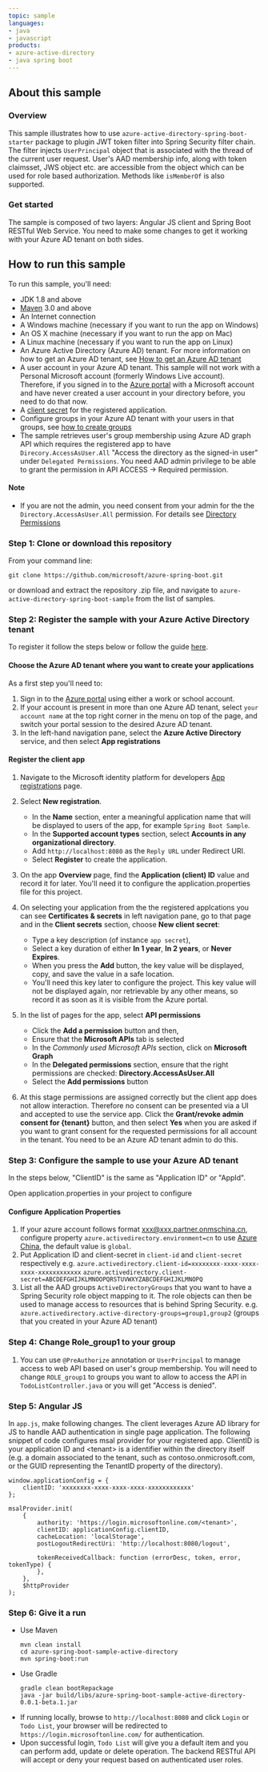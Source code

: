 ```yaml
---
topic: sample
languages:
- java
- javascript
products:
- azure-active-directory
- java spring boot
---
```


## About this sample

### Overview
This sample illustrates how to use `azure-active-directory-spring-boot-starter` package to plugin JWT token filter into Spring Security filter chain. The filter injects `UserPrincipal` object that is associated with the thread of the current user request. User's AAD membership info, along with token claimsset, JWS object etc. are accessible from the object which can be used for role based authorization. Methods like `isMemberOf` is also supported.

### Get started
The sample is composed of two layers: Angular JS client and Spring Boot RESTful Web Service. You need to make some changes to get it working with your Azure AD tenant on both sides.

## How to run this sample

To run this sample, you'll need:

- JDK 1.8 and above
- [Maven](http://maven.apache.org/) 3.0 and above
- An Internet connection
- A Windows machine (necessary if you want to run the app on Windows)
- An OS X machine (necessary if you want to run the app on Mac)
- A Linux machine (necessary if you want to run the app on Linux)
- An Azure Active Directory (Azure AD) tenant. For more information on how to get an Azure AD tenant, see [How to get an Azure AD tenant](https://azure.microsoft.com/en-us/documentation/articles/active-directory-howto-tenant/)
- A user account in your Azure AD tenant. This sample will not work with a Personal Microsoft account (formerly Windows Live account). Therefore, if you signed in to the [Azure portal](https://portal.azure.com) with a Microsoft account and have never created a user account in your directory before, you need to do that now.
- A [client secret](https://docs.microsoft.com/en-us/azure/active-directory/develop/howto-create-service-principal-portal#create-a-new-application-secret) for the registered application.
- Configure groups in your Azure AD tenant with your users in that groups, see [how to create groups](https://docs.microsoft.com/en-us/azure/active-directory/fundamentals/active-directory-groups-create-azure-portal)
- The sample retrieves user's group membership using Azure AD graph API which requires the registered app to have `Direcory.AccessAsUser.All` "Access the directory as the signed-in user" under `Delegated Permissions`. You need AAD admin privilege to be able to grant the permission in API ACCESS -> Required permission.

#### Note
- If you are not the admin, you need consent from your admin for the the `Directory.AccessAsUser.All` permission. For details see [Directory Permissions](https://docs.microsoft.com/en-us/graph/permissions-reference#directory-permissions)



### Step 1:  Clone or download this repository

From your command line:

```command line
git clone https://github.com/microsoft/azure-spring-boot.git
```
or download and extract the repository .zip file, and navigate to `azure-active-directory-spring-boot-sample` from the list of samples.

### Step 2:  Register the sample with your Azure Active Directory tenant

To register it follow the steps below or follow the guide [here](https://docs.microsoft.com/en-us/azure/active-directory/develop/v1-protocols-oauth-code#register-your-application-with-your-ad-tenant).

#### Choose the Azure AD tenant where you want to create your applications

As a first step you'll need to:

1. Sign in to the [Azure portal](https://portal.azure.com) using either a work or school account.
1. If your account is present in more than one Azure AD tenant, select `your account name` at the top right corner in the menu on top of the page, and switch your portal session to the desired Azure AD tenant.   
1. In the left-hand navigation pane, select the **Azure Active Directory** service, and then select **App registrations**

#### Register the client app

1. Navigate to the Microsoft identity platform for developers [App registrations](https://go.microsoft.com/fwlink/?linkid=2083908) page.
1. Select **New registration**.
   - In the **Name** section, enter a meaningful application name that will be displayed to users of the app, for example `Spring Boot Sample`.
   - In the **Supported account types** section, select **Accounts in any organizational directory**.
   - Add `http://localhost:8080` as the `Reply URL` under Redirect URI.
   - Select **Register** to create the application.
1. On the app **Overview** page, find the **Application (client) ID** value and record it for later. You'll need it to configure the application.properties file for this project.
1. On selecting your application from the the registered applcations you can see **Certificates & secrets** in left navigation pane, go to that page and in the **Client secrets** section, choose **New client secret**:

   - Type a key description (of instance `app secret`),
   - Select a key duration of either **In 1 year**, **In 2 years**, or **Never Expires**.
   - When you press the **Add** button, the key value will be displayed, copy, and save the value in a safe location.
   - You'll need this key later to configure the project. This key value will not be displayed again, nor retrievable by any other means,
   so record it as soon as it is visible from the Azure portal.   
   
1. In the list of pages for the app, select **API permissions**
   - Click the **Add a permission** button and then,
   - Ensure that the **Microsoft APIs** tab is selected
   - In the *Commonly used Microsoft APIs* section, click on **Microsoft Graph**
   - In the **Delegated permissions** section, ensure that the right permissions are checked: **Directory.AccessAsUser.All**
   - Select the **Add permissions** button
   
1. At this stage permissions are assigned correctly but the client app does not allow interaction. 
   Therefore no consent can be presented via a UI and accepted to use the service app. 
   Click the **Grant/revoke admin consent for {tenant}** button, and then select **Yes** when you are asked if you want to grant consent for the
   requested permissions for all account in the tenant.
   You need to be an Azure AD tenant admin to do this.
   
### Step 3:  Configure the sample to use your Azure AD tenant

In the steps below, "ClientID" is the same as "Application ID" or "AppId".

Open application.properties in your project to configure

#### Configure Application Properties
1. If your azure account follows format xxx@xxx.partner.onmschina.cn, configure property `azure.activedirectory.environment=cn` to use [Azure China](https://docs.microsoft.com/en-us/azure/china/china-welcome), the default value is `global`.
1. Put Application ID and client-secret in `client-id` and `client-secret` respectively e.g.
 `azure.activedirectory.client-id=xxxxxxxx-xxxx-xxxx-xxxx-xxxxxxxxxxxx`
 `azure.activedirectory.client-secret=ABCDEFGHIJKLMNOOPQRSTUVWXYZABCDEFGHIJKLMNOPQ`
1. List all the AAD groups `ActiveDirectoryGroups` that you want to have a Spring Security role object mapping to it. The role objects can then be used to manage access to resources that is behind Spring Security. e.g.
 `azure.activedirectory.active-directory-groups=group1,group2` (groups that you created in your Azure AD tenant)
 
 ### Step 4: Change Role_group1 to your group
1. You can use `@PreAuthorize` annotation or `UserPrincipal` to manage access to web API based on user's group membership. You will need to change `ROLE_group1` to groups you want to allow to access the API in `TodoListController.java` or you will get "Access is denied".
   
   
### Step 5: Angular JS
In `app.js`, make following changes. The client leverages Azure AD library for JS to handle AAD authentication in single page application. The following snippet of code configures msal provider for your registered app. ClientID is your application ID and \<tenant\> is a identifier within the directory itself (e.g. a domain associated to the tenant, such as contoso.onmicrosoft.com, or the GUID representing the TenantID property of the directory). 
```
window.applicationConfig = {
    clientID: 'xxxxxxxx-xxxx-xxxx-xxxx-xxxxxxxxxxxx'
};

msalProvider.init(
    {
        authority: 'https://login.microsoftonline.com/<tenant>',
        clientID: applicationConfig.clientID,
        cacheLocation: 'localStorage',
        postLogoutRedirectUri: 'http://localhost:8080/logout',

        tokenReceivedCallback: function (errorDesc, token, error, tokenType) {
        },
    },
    $httpProvider
);
```

### Step 6: Give it a run

   - Use Maven 

     ```
     mvn clean install
     cd azure-spring-boot-sample-active-directory
     mvn spring-boot:run
     ```

   - Use Gradle 
   
     ```
     gradle clean bootRepackage
     java -jar build/libs/azure-spring-boot-sample-active-directory-0.0.1-beta.1.jar
     ```

* If running locally, browse to `http://localhost:8080` and click `Login` or `Todo List`, your browser will be redirected to `https://login.microsoftonline.com/` for authentication.
* Upon successful login, `Todo List` will give you a default item and you can perform add, update or delete operation. The backend RESTful API will accept or deny your request based on authenticated user roles.
